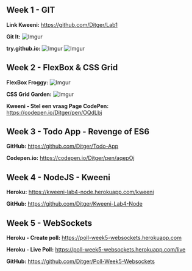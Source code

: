 ## Week 1 - GIT ##

**Link Kweeni:** 
https://github.com/Ditger/Lab1

**Git It:**
![Imgur](https://i.imgur.com/L1iOg3d.png)

**try.github.io:**
![Imgur](https://i.imgur.com/RzrprC1.jpg)
![Imgur](https://i.imgur.com/XEYPbYk.jpg)

## Week 2 - FlexBox & CSS Grid ##

**FlexBox Froggy:**
![Imgur](https://i.imgur.com/Gkkp78f.jpg)

**CSS Grid Garden:**
![Imgur](https://i.imgur.com/YacG16z.jpg)

**Kweeni - Stel een vraag Page CodePen:**
https://codepen.io/Ditger/pen/OQdLbj

## Week 3 - Todo App - Revenge of ES6 ##
**GitHub:**
https://github.com/Ditger/Todo-App

**Codepen.io:**
https://codepen.io/Ditger/pen/aqepOj

## Week 4 - NodeJS - Kweeni ##
**Heroku:**
https://kweeni-lab4-node.herokuapp.com/kweeni

**GitHub:**
https://github.com/Ditger/Kweeni-Lab4-Node

## Week 5 - WebSockets
**Heroku - Create poll:**
https://poll-week5-websockets.herokuapp.com

**Heroku - Live Poll:**
 https://poll-week5-websockets.herokuapp.com/live
 
 **GitHub:**
 https://github.com/Ditger/Poll-Week5-Websockets

